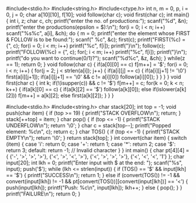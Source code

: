 #include<stdio.h> #include<string.h> #include<ctype.h> int n, m = 0, p, i = 0, j = 0; char a[10][10], f[10]; void follow(char c); void first(char c); int main() { int i, z; char c, ch; printf("enter the no. of productions:"); scanf("%d", &n); printf("enter the productions(epsilon = $):\n"); for(i = 0; i < n; i++) scanf("%s%c", a[i], &ch);
do { m = 0; printf("enter the element whose FIRST & FOLLOW is to be found:"); scanf(" %c", &c); first(c); printf("FIRST(%c) = {", c); for(i = 0; i < m; i++) printf("%c", f[i]);
printf("}\n"); follow(c);
printf("FOLLOW(%c) = {", c);
for(; i < m; i++)
printf("%c", f[i]);
printf("}\n");
printf("do you want to continue(0/1)?");
scanf("%d%c", &z, &ch);
} while(z == 1);
return 0;
}
void follow(char c) {
if(a[0][0] == c)
f[m++] = '$';
for(i = 0; i < n; i++) {
for(j = 2; j < strlen(a[i]); j++) {
if(a[i][j] == c) {
if(a[i][j+1] != '\0') first(a[i][j+1]);
if(a[i][j+1] == '\0' && c != a[i][0]) follow(a[i][0]);
}
}
}
}
void first(char c) {
int k;
if(!(isupper(c)) && c != '$')
f[m++] = c;
for(k = 0; k < n; k++) {
if(a[k][0] == c) {
if(a[k][2] == '$')
follow(a[k][0]);
else if(islower(a[k][2])) f[m++] = a[k][2];
else first(a[k][2]);
} } }




#include<stdio.h> #include<string.h> char stack[20]; int top = -1; void push(char item) { if (top >= 19) { printf("STACK OVERFLOW\n"); return;
} stack[++top] = item;
} char pop() {
if (top <= -1) {
printf("STACK UNDERFLOW\n");
return '\0';
}
char c = stack[top--];
printf("Popped element: %c\n", c);
return c;
}
char TOS() {
if (top <= -1) {
printf("STACK EMPTY\n");
return '\0';
}
return stack[top];
}
int convert(char item) {
switch (item) {
case 'i': return 0;
case '+': return 1;
case '*': return 2;
case '$': return 3;
default: return -1; // Invalid character
}
}
int main() {
char pt[4][4] = {
{'-', '>', '>', '>'}, {'<', '>', '<', '>'}, {'<', '>', '>', '>'}, {'<', '<', '<', '1'}
}; char input[20]; int lkh = 0; printf("Enter input with $ at the end: "); scanf("%s", input); push('$'); while (lkh <= strlen(input)) { if (TOS() == '$' && input[lkh] == '$') { printf("SUCCESS\n"); return 1;
} else if (convert(TOS()) != -1 && convert(input[lkh]) != -1 &&
pt[convert(TOS())][convert(input[lkh])] == '<') { push(input[lkh]); printf("Push: %c\n", input[lkh]); lkh++;
} else { pop();
} }
printf("FAILURE\n"); return 0;
}
